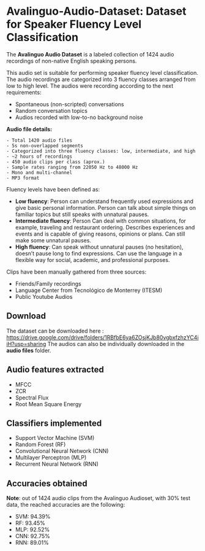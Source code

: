 # Avalinguo-Audio-Dataset: Dataset for Speaker Fluency Level Classification 
 
The **Avalinguo Audio Dataset** is a labeled collection of 1424 audio recordings of non-native English speaking persons. 

This audio set is suitable for performing speaker fluency level classification. The audio recordings are categorized into 3 fluency classes arranged from low to high level. The audios were recording according to the next requirements:

- Spontaneous (non-scripted) conversations
- Random conversation topics
- Audios recorded with low-to-no background noise

**Audio file details:**
```
- Total 1420 audio files
- 5s non-overlapped segments
- Categorized into three fluency classes: low, intermediate, and high
- ~2 hours of recordings
- 450 audio clips per class (aprox.)
- Sample rates ranging from 22050 Hz to 48000 Hz
- Mono and multi-channel
- MP3 format
```

Fluency levels have been defined as:

- **Low fluency**: Person can understand frequently used expressions and give basic personal information. Person can talk about simple things on familiar topics but still speaks with unnatural pauses.
- **Intermediate fluency**: Person Can deal with common situations, for example, traveling and restaurant ordering. Describes experiences and events and is capable of giving reasons, opinions or plans. Can still make some unnatural pauses.
- **High fluency**: Can speak without unnatural pauses (no hesitation), doesn’t pause long to find expressions. Can use the language in a flexible way for social, academic, and professional purposes.

Clips have been manually gathered from three sources:

- Friends/Family recordings
- Language Center from Tecnológico de Monterrey (ITESM)
- Public Youtube Audios


## Download
The dataset can be downloaded here : https://drive.google.com/drive/folders/1RBfbE6ya6ZOsjKJb80vgbxfzhzYC4iiH?usp=sharing
The audios can also be individually downloaded in the **audio files** folder.
 
## Audio features extracted
- MFCC
- ZCR
- Spectral Flux
- Root Mean Square Energy

## Classifiers implemented 
- Support Vector Machine (SVM)
- Random Forest (RF)
- Convolutional Neural Network (CNN)
- Multilayer Perceptron (MLP)
- Recurrent Neural Network (RNN)

## Accuracies obtained 
**Note**: out of 1424 audio clips from the Avalinguo Audioset, with 30% test data, the reached accuracies are the following:
- SVM: 94.39%
- RF: 93.45%
- MLP: 92.52%
- CNN: 92.75% 
- RNN: 89.01%

